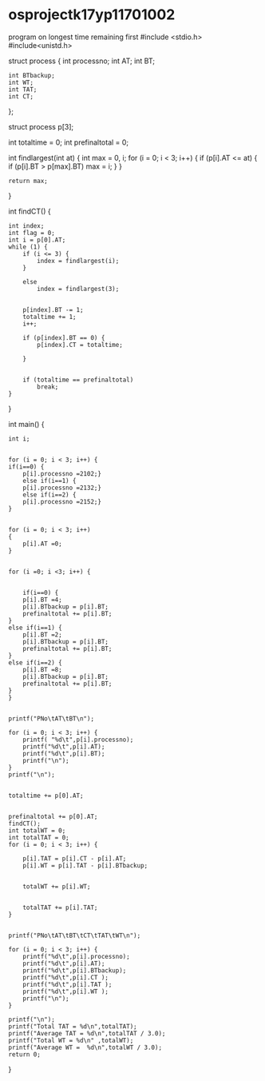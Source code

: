 # osprojectk17yp11701002
program on longest time remaining first
#include <stdio.h>
#include<unistd.h>
 
struct process { 
	int processno; 
	int AT; 
	int BT; 

	 
	int BTbackup; 
	int WT; 
	int TAT; 
	int CT; 
}; 


struct process p[3]; 


int totaltime = 0; 
int prefinaltotal = 0; 
 
int findlargest(int at) 
{ 
	int max = 0, i; 
	for (i = 0; i < 3; i++) { 
		if (p[i].AT <= at) { 
			if (p[i].BT > p[max].BT) 
				max = i; 
		} 
	} 

	 
	return max; 
} 


int findCT() 
{ 

	int index; 
	int flag = 0; 
	int i = p[0].AT; 
	while (1) { 
		if (i <= 3) { 
			index = findlargest(i); 
		} 

		else
			index = findlargest(3); 
		

		p[index].BT -= 1; 
		totaltime += 1; 
		i++; 

		if (p[index].BT == 0) { 
			p[index].CT = totaltime; 
			
		}  

	
		if (totaltime == prefinaltotal) 
			break; 
	}
} 

int main() 
{ 

	int i; 


	for (i = 0; i < 3; i++) {
	if(i==0) {
		p[i].processno =2102;}
		else if(i==1) {
		p[i].processno =2132;}
		else if(i==2) {
		p[i].processno =2152;}
	} 


	for (i = 0; i < 3; i++) 
	{ 
		p[i].AT =0; 
	} 

 
	for (i =0; i <3; i++) { 


		if(i==0) {
		p[i].BT =4; 
		p[i].BTbackup = p[i].BT; 
		prefinaltotal += p[i].BT;
	}
	else if(i==1) {
		p[i].BT =2; 
		p[i].BTbackup = p[i].BT; 
		prefinaltotal += p[i].BT;
	}
	else if(i==2) {
		p[i].BT =8; 
		p[i].BTbackup = p[i].BT; 
		prefinaltotal += p[i].BT;
	}
	} 

 
	printf("PNo\tAT\tBT\n"); 

	for (i = 0; i < 3; i++) { 
		printf( "%d\t",p[i].processno); 
		printf("%d\t",p[i].AT); 
		printf("%d\t",p[i].BT); 
		printf("\n"); 
	} 
	printf("\n"); 


	totaltime += p[0].AT; 


	prefinaltotal += p[0].AT; 
	findCT(); 
	int totalWT = 0; 
	int totalTAT = 0; 
	for (i = 0; i < 3; i++) { 
		
		p[i].TAT = p[i].CT - p[i].AT; 
		p[i].WT = p[i].TAT - p[i].BTbackup; 

 
		totalWT += p[i].WT; 

		 
		totalTAT += p[i].TAT; 
	} 


	printf("PNo\tAT\tBT\tCT\tTAT\tWT\n"); 

	for (i = 0; i < 3; i++) { 
		printf("%d\t",p[i].processno);
		printf("%d\t",p[i].AT); 
		printf("%d\t",p[i].BTbackup); 
		printf("%d\t",p[i].CT ); 
		printf("%d\t",p[i].TAT ); 
		printf("%d\t",p[i].WT ); 
		printf("\n"); 
	} 

	printf("\n"); 
	printf("Total TAT = %d\n",totalTAT); 
	printf("Average TAT = %d\n",totalTAT / 3.0); 
	printf("Total WT = %d\n" ,totalWT); 
	printf("Average WT =  %d\n",totalWT / 3.0); 
	return 0; 
}
